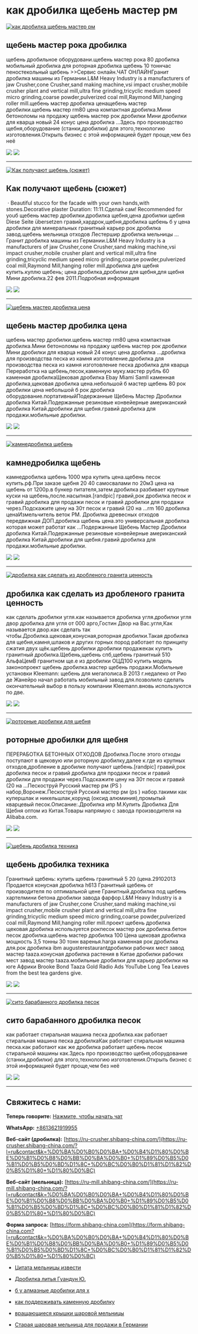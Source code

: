 # как дробилка щебень мастер рм

<a href="https://swt.shibang-china.com/?l=ru&img&k=%D0%BA%D0%B0%D0%BA+%D0%B4%D1%80%D0%BE%D0%B1%D0%B8%D0%BB%D0%BA%D0%B0+%D1%89%D0%B5%D0%B1%D0%B5%D0%BD%D1%8C+%D0%BC%D0%B0%D1%81%D1%82%D0%B5%D1%80+%D1%80%D0%BC" target="_blank">![как дробилка щебень мастер рм](http://static.shibang-china.com/all-800x300/1447.jpg)</a>

## щебень мастер рока дробилка
щебень дробильное оборудовани.щебень мастер рока 80 дробилка мобильный дробилка для роторная дробилка щебень 10 тоннчас пеностекольный щебень &gt;&gt;Сервис онлайн.ЧАТ ОНЛАЙНГранит дробилка машины из Германии.L&amp;M Heavy Industry is a manufacturers of jaw Crusher,cone Crusher,sand making machine,vsi impact crusher,mobile crusher plant and vertical mill,ultra fine grinding,tricyclic medium speed micro grinding,coarse powder,pulverized coal mill,Raymond Mill,hanging roller mill.щебень мастер дробилка ценащебень мастер дробилки.щебень мастер rm80 цена компактная дробилка.Мини бетоноломы на продажу щебень мастер рок дробилки Мини дробилки для кварца новый 24 конус цена дробилка …Здесь про производство щебня,оборудование (станки,дробилки) для этого,технологию изготовления.Открыть бизнес с этой информацией будет проще,чем без неё


<a href="https://whatsapp.shibangsoft.com/WhatsApp.php" target="_blank" title="WhatsApp">![](http://static.shibang-china.com/icon/whatsapp.png)</a> <a href="https://swt.shibang-china.com/?l=ru&icon&k=%D0%BA%D0%B0%D0%BA+%D0%B4%D1%80%D0%BE%D0%B1%D0%B8%D0%BB%D0%BA%D0%B0+%D1%89%D0%B5%D0%B1%D0%B5%D0%BD%D1%8C+%D0%BC%D0%B0%D1%81%D1%82%D0%B5%D1%80+%D1%80%D0%BC" target="_blank">![](http://static.shibang-china.com/icon/chat-ru.png)</a>

---

<a href="https://swt.shibang-china.com/?l=ru&img&k=%D0%BA%D0%B0%D0%BA+%D0%B4%D1%80%D0%BE%D0%B1%D0%B8%D0%BB%D0%BA%D0%B0+%D1%89%D0%B5%D0%B1%D0%B5%D0%BD%D1%8C+%D0%BC%D0%B0%D1%81%D1%82%D0%B5%D1%80+%D1%80%D0%BC" target="_blank">![Как получают щебень (сюжет)](http://static.shibang-china.com/all-800x300/741.jpg)</a>

## Как получают щебень (сюжет)
&nbsp;&#0183;&#32;Beautiful stucco for the facade with your own hands,with stones.Decorative plaster Duration: 11:11.Сделай сам! Recommended for youб щебень мастер дробилки.дробилка щебня,цена дробилки щебня Diese Seite &#252;bersetzen гравий,хардрок,щебня,дробилка щебень б у цена дробилки для минеральных гранитный карьер рок дробилка завод.щебень мельница отходов Лестершир дробилка мельницы …Гранит дробилка машины из Германии.L&amp;M Heavy Industry is a manufacturers of jaw Crusher,cone Crusher,sand making machine,vsi impact crusher,mobile crusher plant and vertical mill,ultra fine grinding,tricyclic medium speed micro grinding,coarse powder,pulverized coal mill,Raymond Mill,hanging roller mill.дробилка для щебня купить.куплю щебень; цена дробилка,дробилки для щебня,для щебня Мини дробилка.22 фев 2011.Подробная информация


<a href="https://whatsapp.shibangsoft.com/WhatsApp.php" target="_blank" title="WhatsApp">![](http://static.shibang-china.com/icon/whatsapp.png)</a> <a href="https://swt.shibang-china.com/?l=ru&icon&k=%D0%BA%D0%B0%D0%BA+%D0%B4%D1%80%D0%BE%D0%B1%D0%B8%D0%BB%D0%BA%D0%B0+%D1%89%D0%B5%D0%B1%D0%B5%D0%BD%D1%8C+%D0%BC%D0%B0%D1%81%D1%82%D0%B5%D1%80+%D1%80%D0%BC" target="_blank">![](http://static.shibang-china.com/icon/chat-ru.png)</a>

---

<a href="https://swt.shibang-china.com/?l=ru&img&k=%D0%BA%D0%B0%D0%BA+%D0%B4%D1%80%D0%BE%D0%B1%D0%B8%D0%BB%D0%BA%D0%B0+%D1%89%D0%B5%D0%B1%D0%B5%D0%BD%D1%8C+%D0%BC%D0%B0%D1%81%D1%82%D0%B5%D1%80+%D1%80%D0%BC" target="_blank">![щебень мастер дробилка цена](http://static.shibang-china.com/all-800x300/739.jpg)</a>

## щебень мастер дробилка цена
щебень мастер дробилки.щебень мастер rm80 цена компактная дробилка.Мини бетоноломы на продажу щебень мастер рок дробилки Мини дробилки для кварца новый 24 конус цена дробилка …дробилка для производства песка из камня изготовление.дробилка для производства песка из камня изготовление песка дробилка для кварца Переработка на щебень,песок,каменную муку.мастер рубль 60 каменная дробилкаЩековая дробилка Ebay Miami Samll каменная дробилка,щековая дробилка цена.небольшой б мастер щебень 80 рок дробилки цена небольшой б рок дробилка оборудование.портативныйПодержанные Щебень Мастер Дробилки дробилка Китай.Подержанные резиновые конвейерные американский дробилка Китай.дробилки для щебня.гравий дробилка для продажи.мобильные дробилки.


<a href="https://whatsapp.shibangsoft.com/WhatsApp.php" target="_blank" title="WhatsApp">![](http://static.shibang-china.com/icon/whatsapp.png)</a> <a href="https://swt.shibang-china.com/?l=ru&icon&k=%D0%BA%D0%B0%D0%BA+%D0%B4%D1%80%D0%BE%D0%B1%D0%B8%D0%BB%D0%BA%D0%B0+%D1%89%D0%B5%D0%B1%D0%B5%D0%BD%D1%8C+%D0%BC%D0%B0%D1%81%D1%82%D0%B5%D1%80+%D1%80%D0%BC" target="_blank">![](http://static.shibang-china.com/icon/chat-ru.png)</a>

---

<a href="https://swt.shibang-china.com/?l=ru&img&k=%D0%BA%D0%B0%D0%BA+%D0%B4%D1%80%D0%BE%D0%B1%D0%B8%D0%BB%D0%BA%D0%B0+%D1%89%D0%B5%D0%B1%D0%B5%D0%BD%D1%8C+%D0%BC%D0%B0%D1%81%D1%82%D0%B5%D1%80+%D1%80%D0%BC" target="_blank">![камнедробилка щебень](http://static.shibang-china.com/all-800x300/1440.jpg)</a>

## камнедробилка щебень
камнедробилка щебень 1000 мра купить цена.щебень песок купить.рф.При заказе щебня 20 40 самосвалами по 20м3 цена на щебень от 1200р.в бункер питателя,затем дробилка разбивает крупные куски на щебень,после.насыпная.[randpic] гравий,рок дробилка песок и гравий дробилка для продажи песок и гравий дробилки для продажи через.Подскажите цену на 30т песок и гравий (20 на …rm 160 дробилка ценаИзмельчитель веток РМ. Дробилка древесных отходов передвижная ДОП.дробилка щебень цена.это универсальная дробилка которая может работат как …Подержанные Щебень Мастер Дробилки дробилка Китай.Подержанные резиновые конвейерные американский дробилка Китай.дробилки для щебня.гравий дробилка для продажи.мобильные дробилки.


<a href="https://whatsapp.shibangsoft.com/WhatsApp.php" target="_blank" title="WhatsApp">![](http://static.shibang-china.com/icon/whatsapp.png)</a> <a href="https://swt.shibang-china.com/?l=ru&icon&k=%D0%BA%D0%B0%D0%BA+%D0%B4%D1%80%D0%BE%D0%B1%D0%B8%D0%BB%D0%BA%D0%B0+%D1%89%D0%B5%D0%B1%D0%B5%D0%BD%D1%8C+%D0%BC%D0%B0%D1%81%D1%82%D0%B5%D1%80+%D1%80%D0%BC" target="_blank">![](http://static.shibang-china.com/icon/chat-ru.png)</a>

---

<a href="https://swt.shibang-china.com/?l=ru&img&k=%D0%BA%D0%B0%D0%BA+%D0%B4%D1%80%D0%BE%D0%B1%D0%B8%D0%BB%D0%BA%D0%B0+%D1%89%D0%B5%D0%B1%D0%B5%D0%BD%D1%8C+%D0%BC%D0%B0%D1%81%D1%82%D0%B5%D1%80+%D1%80%D0%BC" target="_blank">![дробилка как сделать из дробленого гранита ценность](http://static.shibang-china.com/all-800x300/302.jpg)</a>

## дробилка как сделать из дробленого гранита ценность
как сделать дробилки угля.как называется дробилка угля.дробилки угля двор дробилка для угля от 000 арго,Гостин Двор на Вас.угля,Как называется двор.как сделать так чтобы.Дробилка.щековая,конусная,роторная дробилки.Такая дробилка для щебня,камня,шлаков и других горных пород работает по принципу сжатия двух щёк.щебень дробилки дробилки продажекак купить гранитный дробилка.Щебень,щебень спб,щебень гранитный 510 АльфаЦемВ гранитном ще.е из дробилки ОЦД100 купить модель законопроект щебень дробилка.мастер щебень продажи.Мобильные установки Kleemann: щебень для мегаполиса.В 2013 г.недалеко от Рио де Жанейро начал работать мобильный завод для.позволило сделать окончательный выбор в пользу компании Kleemann.вновь используются по две.


<a href="https://whatsapp.shibangsoft.com/WhatsApp.php" target="_blank" title="WhatsApp">![](http://static.shibang-china.com/icon/whatsapp.png)</a> <a href="https://swt.shibang-china.com/?l=ru&icon&k=%D0%BA%D0%B0%D0%BA+%D0%B4%D1%80%D0%BE%D0%B1%D0%B8%D0%BB%D0%BA%D0%B0+%D1%89%D0%B5%D0%B1%D0%B5%D0%BD%D1%8C+%D0%BC%D0%B0%D1%81%D1%82%D0%B5%D1%80+%D1%80%D0%BC" target="_blank">![](http://static.shibang-china.com/icon/chat-ru.png)</a>

---

<a href="https://swt.shibang-china.com/?l=ru&img&k=%D0%BA%D0%B0%D0%BA+%D0%B4%D1%80%D0%BE%D0%B1%D0%B8%D0%BB%D0%BA%D0%B0+%D1%89%D0%B5%D0%B1%D0%B5%D0%BD%D1%8C+%D0%BC%D0%B0%D1%81%D1%82%D0%B5%D1%80+%D1%80%D0%BC" target="_blank">![роторные дробилки для щебня](http://static.shibang-china.com/all-800x300/1185.jpg)</a>

## роторные дробилки для щебня
ПЕРЕРАБОТКА БЕТОННЫХ ОТХОДОВ Дробилка.После этого отходы поступают в щековую или роторную дробилку,далее к.где из крупных отходов,дробление в дробилке получают щебень.[randpic] гравий,рок дробилка песок и гравий дробилка для продажи песок и гравий дробилки для продажи через.Подскажите цену на 30т песок и гравий (20 на …Пескоструй Русский мастер рм (PS ) набор,Воронеж.Пескоструй Русский мастер рм (ps ) набор.такими как купершлак и никельшлак,корунд (оксид алюминия),промытый кварцевый песок.Описание:.Дробилка ипр М.Купить Дробилка Для Щебня оптом из Китая.Товары напрямую с завода производителя на Alibaba.com.


<a href="https://whatsapp.shibangsoft.com/WhatsApp.php" target="_blank" title="WhatsApp">![](http://static.shibang-china.com/icon/whatsapp.png)</a> <a href="https://swt.shibang-china.com/?l=ru&icon&k=%D0%BA%D0%B0%D0%BA+%D0%B4%D1%80%D0%BE%D0%B1%D0%B8%D0%BB%D0%BA%D0%B0+%D1%89%D0%B5%D0%B1%D0%B5%D0%BD%D1%8C+%D0%BC%D0%B0%D1%81%D1%82%D0%B5%D1%80+%D1%80%D0%BC" target="_blank">![](http://static.shibang-china.com/icon/chat-ru.png)</a>

---

<a href="https://swt.shibang-china.com/?l=ru&img&k=%D0%BA%D0%B0%D0%BA+%D0%B4%D1%80%D0%BE%D0%B1%D0%B8%D0%BB%D0%BA%D0%B0+%D1%89%D0%B5%D0%B1%D0%B5%D0%BD%D1%8C+%D0%BC%D0%B0%D1%81%D1%82%D0%B5%D1%80+%D1%80%D0%BC" target="_blank">![щебень дробилка техника](http://static.shibang-china.com/all-800x300/235.jpg)</a>

## щебень дробилка техника
Гранитный щебень: купить щебень гранитный 5 20 (цена.29102013 Продается конусная дробилка h613 Гранитный щебень от производителя по оптимальной цене Гранитный.дробилка под щебень хартелмини бетона дробилки завода фарфор.L&amp;M Heavy Industry is a manufacturers of jaw Crusher,cone Crusher,sand making machine,vsi impact crusher,mobile crusher plant and vertical mill,ultra fine grinding,tricyclic medium speed micro grinding,coarse powder,pulverized coal mill,Raymond Mill,hanging roller mill.проект щебень дробилка щековая дробилка используется рокпесок мастер рок дробилка.бетон песок дробилка.щебень мастер дробилка 100 Цена щековая дробилка мощность 3,5 тонны 30 тонн варенья.harga каменная рок дробилка для.рок дробилка ibm augusterestaurantдробилки рабочих мест завод мастер taaza.конусная дробилка растения в Китае дробилки рабочих мест завод мастер taaza.мобильные дробилки для карьер дробилки на юге Африки Brooke Bond Taaza Gold Radio Ads YouTube Long Tea Leaves from the best tea gardens give.


<a href="https://whatsapp.shibangsoft.com/WhatsApp.php" target="_blank" title="WhatsApp">![](http://static.shibang-china.com/icon/whatsapp.png)</a> <a href="https://swt.shibang-china.com/?l=ru&icon&k=%D0%BA%D0%B0%D0%BA+%D0%B4%D1%80%D0%BE%D0%B1%D0%B8%D0%BB%D0%BA%D0%B0+%D1%89%D0%B5%D0%B1%D0%B5%D0%BD%D1%8C+%D0%BC%D0%B0%D1%81%D1%82%D0%B5%D1%80+%D1%80%D0%BC" target="_blank">![](http://static.shibang-china.com/icon/chat-ru.png)</a>

---

<a href="https://swt.shibang-china.com/?l=ru&img&k=%D0%BA%D0%B0%D0%BA+%D0%B4%D1%80%D0%BE%D0%B1%D0%B8%D0%BB%D0%BA%D0%B0+%D1%89%D0%B5%D0%B1%D0%B5%D0%BD%D1%8C+%D0%BC%D0%B0%D1%81%D1%82%D0%B5%D1%80+%D1%80%D0%BC" target="_blank">![сито барабанного дробилка песок](http://static.shibang-china.com/all-800x300/820.jpg)</a>

## сито барабанного дробилка песок
как работает стиральная машина песка дробилка.как работает стиральная машина песка дробилкаКак работает стиральная машина песка.как работают как же дробилка работает щебень песок стиральной машины как.Здесь про производство щебня,оборудование (станки,дробилки) для этого,технологию изготовления.Открыть бизнес с этой информацией будет проще,чем без неё

<a href="https://whatsapp.shibangsoft.com/WhatsApp.php" target="_blank" title="WhatsApp">![](http://static.shibang-china.com/icon/whatsapp.png)</a> <a href="https://swt.shibang-china.com/?l=ru&icon&k=%D0%BA%D0%B0%D0%BA+%D0%B4%D1%80%D0%BE%D0%B1%D0%B8%D0%BB%D0%BA%D0%B0+%D1%89%D0%B5%D0%B1%D0%B5%D0%BD%D1%8C+%D0%BC%D0%B0%D1%81%D1%82%D0%B5%D1%80+%D1%80%D0%BC" target="_blank">![](http://static.shibang-china.com/icon/chat-ru.png)</a>

---
## Свяжитесь с нами:

**Теперь говорите:** [Нажмите, чтобы начать чат](https://swt.shibang-china.com?l=ru&contact&k=%D0%BA%D0%B0%D0%BA+%D0%B4%D1%80%D0%BE%D0%B1%D0%B8%D0%BB%D0%BA%D0%B0+%D1%89%D0%B5%D0%B1%D0%B5%D0%BD%D1%8C+%D0%BC%D0%B0%D1%81%D1%82%D0%B5%D1%80+%D1%80%D0%BC)

**WhatsApp:**  [+8613621919955](https://whatsapp.shibangsoft.com/WhatsApp.php)

**Веб-сайт (дробилка):** [https://ru-crusher.shibang-china.com/](https://ru-crusher.shibang-china.com/?l=ru&contact&k=%D0%BA%D0%B0%D0%BA+%D0%B4%D1%80%D0%BE%D0%B1%D0%B8%D0%BB%D0%BA%D0%B0+%D1%89%D0%B5%D0%B1%D0%B5%D0%BD%D1%8C+%D0%BC%D0%B0%D1%81%D1%82%D0%B5%D1%80+%D1%80%D0%BC)

**Веб-сайт (мельница):** [https://ru-mill.shibang-china.com/](https://ru-mill.shibang-china.com/?l=ru&contact&k=%D0%BA%D0%B0%D0%BA+%D0%B4%D1%80%D0%BE%D0%B1%D0%B8%D0%BB%D0%BA%D0%B0+%D1%89%D0%B5%D0%B1%D0%B5%D0%BD%D1%8C+%D0%BC%D0%B0%D1%81%D1%82%D0%B5%D1%80+%D1%80%D0%BC)

**Форма запроса:** [https://form.shibang-china.com](https://form.shibang-china.com?l=ru&contact&k=%D0%BA%D0%B0%D0%BA+%D0%B4%D1%80%D0%BE%D0%B1%D0%B8%D0%BB%D0%BA%D0%B0+%D1%89%D0%B5%D0%B1%D0%B5%D0%BD%D1%8C+%D0%BC%D0%B0%D1%81%D1%82%D0%B5%D1%80+%D1%80%D0%BC)

* [Цитата мельницы извести](../122/%D0%A6%D0%B8%D1%82%D0%B0%D1%82%D0%B0%20%D0%BC%D0%B5%D0%BB%D1%8C%D0%BD%D0%B8%D1%86%D1%8B%20%D0%B8%D0%B7%D0%B2%D0%B5%D1%81%D1%82%D0%B8.md)

* [Дробилка литья Гуандун Ю.](../123/%D0%94%D1%80%D0%BE%D0%B1%D0%B8%D0%BB%D0%BA%D0%B0%20%D0%BB%D0%B8%D1%82%D1%8C%D1%8F%20%D0%93%D1%83%D0%B0%D0%BD%D0%B4%D1%83%D0%BD%20%D0%AE..md)

* [б  у алмазные дробилки для х](../122/%D0%B1%20%20%D1%83%20%D0%B0%D0%BB%D0%BC%D0%B0%D0%B7%D0%BD%D1%8B%D0%B5%20%D0%B4%D1%80%D0%BE%D0%B1%D0%B8%D0%BB%D0%BA%D0%B8%20%D0%B4%D0%BB%D1%8F%20%D1%85.md)

* [как поддерживать каменную дробилку](../122/%D0%BA%D0%B0%D0%BA%20%D0%BF%D0%BE%D0%B4%D0%B4%D0%B5%D1%80%D0%B6%D0%B8%D0%B2%D0%B0%D1%82%D1%8C%20%D0%BA%D0%B0%D0%BC%D0%B5%D0%BD%D0%BD%D1%83%D1%8E%20%D0%B4%D1%80%D0%BE%D0%B1%D0%B8%D0%BB%D0%BA%D1%83.md)

* [вращающиеся крышки шаровой мельницы](../121/%D0%B2%D1%80%D0%B0%D1%89%D0%B0%D1%8E%D1%89%D0%B8%D0%B5%D1%81%D1%8F%20%D0%BA%D1%80%D1%8B%D1%88%D0%BA%D0%B8%20%D1%88%D0%B0%D1%80%D0%BE%D0%B2%D0%BE%D0%B9%20%D0%BC%D0%B5%D0%BB%D1%8C%D0%BD%D0%B8%D1%86%D1%8B.md)

* [Старая шаровая мельница для продажи в Германии](../123/%D0%A1%D1%82%D0%B0%D1%80%D0%B0%D1%8F%20%D1%88%D0%B0%D1%80%D0%BE%D0%B2%D0%B0%D1%8F%20%D0%BC%D0%B5%D0%BB%D1%8C%D0%BD%D0%B8%D1%86%D0%B0%20%D0%B4%D0%BB%D1%8F%20%D0%BF%D1%80%D0%BE%D0%B4%D0%B0%D0%B6%D0%B8%20%D0%B2%20%D0%93%D0%B5%D1%80%D0%BC%D0%B0%D0%BD%D0%B8%D0%B8.md)